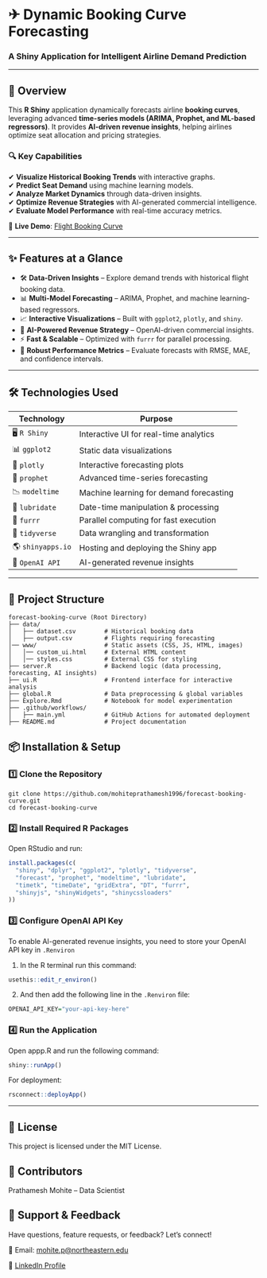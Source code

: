 # ✈ **Dynamic Booking Curve Forecasting**  
### **A Shiny Application for Intelligent Airline Demand Prediction**  

---

## **🚀 Overview**  
This **R Shiny** application dynamically forecasts airline **booking curves**, leveraging advanced **time-series models (ARIMA, Prophet, and ML-based regressors)**. It provides **AI-driven revenue insights**, helping airlines optimize seat allocation and pricing strategies.  

### **🔍 Key Capabilities**  
✔ **Visualize Historical Booking Trends** with interactive graphs.  
✔ **Predict Seat Demand** using machine learning models.  
✔ **Analyze Market Dynamics** through data-driven insights.  
✔ **Optimize Revenue Strategies** with AI-generated commercial intelligence.  
✔ **Evaluate Model Performance** with real-time accuracy metrics.  

🔗 **Live Demo**: [Flight Booking Curve](https://prathameshmohite.shinyapps.io/flight-booking-curve/)  

---

## **✨ Features at a Glance**  

- 🛠 **Data-Driven Insights** – Explore demand trends with historical flight booking data.  
- 📊 **Multi-Model Forecasting** – ARIMA, Prophet, and machine learning-based regressors.  
- 📈 **Interactive Visualizations** – Built with `ggplot2`, `plotly`, and `shiny`.  
- 🤖 **AI-Powered Revenue Strategy** – OpenAI-driven commercial insights.  
- ⚡ **Fast & Scalable** – Optimized with `furrr` for parallel processing.  
- 🎯 **Robust Performance Metrics** – Evaluate forecasts with RMSE, MAE, and confidence intervals.  

---

## **🛠 Technologies Used**  

| **Technology**    | **Purpose**  |  
|------------------|-------------|  
| 🖥 `R Shiny`    | Interactive UI for real-time analytics  |  
| 📊 `ggplot2`    | Static data visualizations  |  
| 🎥 `plotly`     | Interactive forecasting plots  |  
| 🔮 `prophet`    | Advanced time-series forecasting  |  
| 📉 `modeltime`  | Machine learning for demand forecasting  |  
| 📅 `lubridate`  | Date-time manipulation & processing  |  
| 🚀 `furrr`      | Parallel computing for fast execution  |  
| 💾 `tidyverse`  | Data wrangling and transformation  |  
| 🌎 `shinyapps.io` | Hosting and deploying the Shiny app  |  
| 🤖 `OpenAI API` | AI-generated revenue insights  |  

---

## **📁 Project Structure**  

```plaintext
forecast-booking-curve (Root Directory)
├── data/
│   ├── dataset.csv        # Historical booking data
│   ├── output.csv         # Flights requiring forecasting
│── www/                   # Static assets (CSS, JS, HTML, images)
│   │── custom_ui.html     # External HTML content
│   │── styles.css         # External CSS for styling
├── server.R               # Backend logic (data processing, forecasting, AI insights)
├── ui.R                   # Frontend interface for interactive analysis
├── global.R               # Data preprocessing & global variables
├── Explore.Rmd            # Notebook for model experimentation
├── .github/workflows/
│   ├── main.yml           # GitHub Actions for automated deployment
├── README.md              # Project documentation
```


## 📦 Installation & Setup
### 1️⃣ Clone the Repository
```
git clone https://github.com/mohiteprathamesh1996/forecast-booking-curve.git
cd forecast-booking-curve
```

### 2️⃣ Install Required R Packages
Open RStudio and run:
```r
install.packages(c(
  "shiny", "dplyr", "ggplot2", "plotly", "tidyverse",
  "forecast", "prophet", "modeltime", "lubridate",
  "timetk", "timeDate", "gridExtra", "DT", "furrr",
  "shinyjs", "shinyWidgets", "shinycssloaders"
))
```

### 3️⃣ Configure OpenAI API Key
To enable AI-generated revenue insights, you need to store your OpenAI API key in `.Renviron`
1. In the R terminal run this command:
```r
usethis::edit_r_environ()
```

2. And then add the following line in the `.Renviron` file:
```r
OPENAI_API_KEY="your-api-key-here"
```


### 4️⃣ Run the Application
Open appp.R and run the following command:
```r
shiny::runApp()
```

For deployment:
```r
rsconnect::deployApp()
```

---
## 📜 License
This project is licensed under the MIT License.

## 👥 Contributors
Prathamesh Mohite – Data Scientist

## 📩 Support & Feedback
Have questions, feature requests, or feedback? Let’s connect!

📧 Email: mohite.p@northeastern.edu

🔗 [LinkedIn Profile](https://www.linkedin.com/in/prathameshmohite96/)
